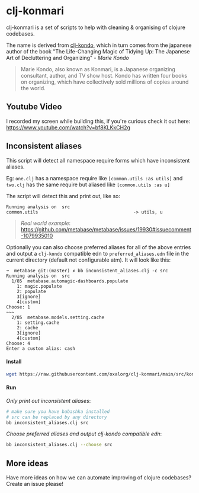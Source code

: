 # clj-konmari

clj-konmari is a set of scripts to help with cleaning & organising of clojure
codebases.

The name is derived from [clj-kondo](https://github.com/clj-kondo/clj-kondo),
which in turn comes from the japanese author of the book "The Life-Changing
Magic of Tidying Up: The Japanese Art of Decluttering and Organizing" - *Marie
Kondo*

> Marie Kondo, also known as Konmari, is a Japanese organizing consultant, author, and TV show host. Kondo has written four books on organizing, which have collectively sold millions of copies around the world.

## Youtube Video

I recorded my screen while building this, if you're curious check it out here: https://www.youtube.com/watch?v=bf8KLKkCH2g

## Inconsistent aliases

This script will detect all namespace require forms which have inconsistent
aliases.

Eg: `one.clj` has a namespace require like `[common.utils :as utils]` and
`two.clj` has the same require but aliased like `[common.utils :as u]`

The script will detect this and print out, like so:

```
Running analysis on  src
common.utils                                    -> utils, u
```

> *Real world example*: https://github.com/metabase/metabase/issues/19930#issuecomment-1079935010

Optionally you can also choose preferred aliases for all of the above entries and output a `clj-kondo` compatible edn to `preferred_aliases.edn` file in the current directory (default not configurable atm). It will look like this:

```
➜  metabase git:(master) ✗ bb inconsistent_aliases.clj -c src
Running analysis on  src
  1/85  metabase.automagic-dashboards.populate
    1: magic.populate
    2: populate
    3[ignore]
    4[custom]
Choose: 1
~~~
  2/85  metabase.models.setting.cache
    1: setting.cache
    2: cache
    3[ignore]
    4[custom]
Choose: 4
Enter a custom alias: cash
```

#### Install

```bash
wget https://raw.githubusercontent.com/oxalorg/clj-konmari/main/src/konmari/inconsistent_aliases.clj 
```

#### Run

*Only print out inconsistent aliases*:

```bash
# make sure you have babashka installed
# src can be replaced by any directory
bb inconsistent_aliases.clj src
```

*Choose preferred aliases and output clj-kondo compatible edn*:

```bash
bb inconsistent_aliases.clj --choose src
```

## More ideas

Have more ideas on how we can automate improving of clojure codebases? Create an issue please!
